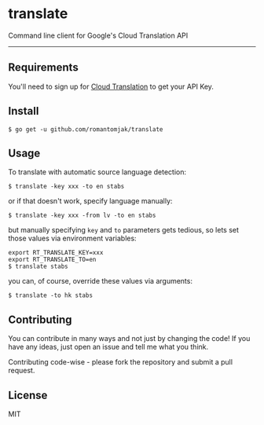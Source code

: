 # translate

Command line client for Google's Cloud Translation API

---

## Requirements

You'll need to sign up for [Cloud Translation](https://cloud.google.com/translate/) to get your API Key.

## Install

```shell
$ go get -u github.com/romantomjak/translate
```

## Usage

To translate with automatic source language detection:

```shell
$ translate -key xxx -to en stabs
```

or if that doesn't work, specify language manually:

```shell
$ translate -key xxx -from lv -to en stabs
```

but manually specifying `key` and `to` parameters gets tedious, so lets set those values via environment variables:

```shell
export RT_TRANSLATE_KEY=xxx
export RT_TRANSLATE_TO=en
$ translate stabs
```

you can, of course, override these values via arguments:

```shell
$ translate -to hk stabs
```

## Contributing

You can contribute in many ways and not just by changing the code! If you have 
any ideas, just open an issue and tell me what you think.

Contributing code-wise - please fork the repository and submit a pull request.

## License

MIT
